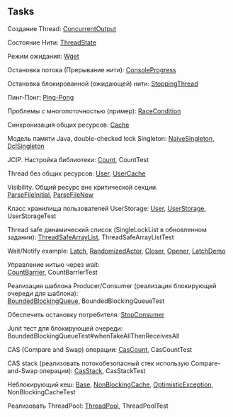 Tasks
-----

Создание Thread: 
[ConcurrentOutput](demo/ConcurrentOutput.java)

Состояние Нити:
[ThreadState](demo/ThreadState.java) 

Режим ожидания:
[Wget](demo/Wget.java) 
 
Остановка потока (Прерывание нити): 
[ConsoleProgress](demo/ConsoleProgress.java)

Остановка блокированной (ожидающей) нити:
[StoppingThread](demo/StoppingThread.java)

Пинг-Понг:
[Ping-Pong](pingpong)

Проблемы с многопоточностью (пример):
[RaceCondition](demo/RaceCondition.java)

Синхронизация общих ресурсов:
[Cache](demo/Cache.java)

Модель памяти Java, double-checked lock Singleton:
[NaiveSingleton](demo/NaiveSingleton.java), 
[DclSingleton](demo/DclSingleton.java)

JCIP. Настройка библиотеки:
[Count](demo/Count.java), CountTest

Thread без общих ресурсов:
[User](resources/User.java), [UserCache](resources/UserCache.java)

Visibility. Общий ресурс вне критической секции.  
[ParseFileInitial](synchr/ParseFileInitial.java), 
[ParseFileNew](synchr/ParseFileNew.java)

Класс хранилища пользователей UserStorage:
[User](userstorage/User.java),
[UserStorage](userstorage/UserStorage.java), UserStorageTest

Thread safe динамический список (SingleLockList в обновленном задании):
[ThreadSafeArrayList](list/ThreadSafeArrayList.java), ThreadSafeArrayListTest

Wait/Notify example:
[Latch](notification/Latch.java),
[RandomizedActor](notification/RandomizedActor.java),
[Closer](notification/Closer.java),
[Opener](notification/Opener.java),
[LatchDemo](notification/LatchDemo.java)

Управление нитью через wait:  
[CountBarrier](waitnotify/CountBarrier.java), CountBarrierTest

Реализация шаблона Producer/Consumer (реализация блокирующей очереди для шаблона):  
[BoundedBlockingQueue](producerconsumer/BoundedBlockingQueue.java), BoundedBlockingQueueTest

Обеспечить остановку потребителя:
[StopConsumer](stopconsumer/StopConsumer.java)

Junit тест для блокирующей очереди: BoundedBlockingQueueTest#whenTakeAllThenReceivesAll

CAS (Compare and Swap) операции:
[CasCount](cas/CasCount.java), CasCountTest

CAS stack (реализовать потокобезопасный стек использую Compare-and-Swap операции):
[CasStack](cas/CasStack.java), CasStackTest

Неблокирующий кеш:
[Base](nonblockingcache/Base.java),
[NonBlockingCache](nonblockingcache/NonBlockingCache.java),
[OptimisticException](nonblockingcache/OptimisticException.java),
NonBlockingCacheTest

Реализовать ThreadPool:
[ThreadPool](pool/ThreadPool.java), ThreadPoolTest
